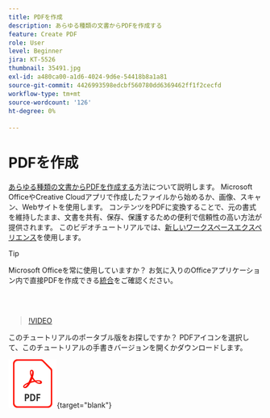 ```yaml
---
title: PDFを作成
description: あらゆる種類の文書からPDFを作成する
feature: Create PDF
role: User
level: Beginner
jira: KT-5526
thumbnail: 35491.jpg
exl-id: a480ca00-a1d6-4024-9d6e-54418b8a1a81
source-git-commit: 4426993598edcbf560780dd6369462ff1f2cecfd
workflow-type: tm+mt
source-wordcount: '126'
ht-degree: 0%

---
```


# PDFを作成

[あらゆる種類の文書からPDFを作成する](https://www.adobe.com/jp/acrobat/online/convert-pdf.html)方法について説明します。 Microsoft OfficeやCreative Cloudアプリで作成したファイルから始めるか、画像、スキャン、Webサイトを使用します。 コンテンツをPDFに変換することで、元の書式を維持したまま、文書を共有、保存、保護するための便利で信頼性の高い方法が提供されます。 このビデオチュートリアルでは、[新しいワークスペースエクスペリエンス](new-workspace.md)を使用します。

>[!TIP]
>
>Microsoft Officeを常に使用していますか？ お気に入りのOfficeアプリケーション内で直接PDFを作成できる[統合](../integrate/integrate-overview.md#microsoft)をご確認ください。

<br> 

>[!VIDEO](https://video.tv.adobe.com/v/35491?enablevpops&quality=12&learn=on&hidetitle=true)

このチュートリアルのポータブル版をお探しですか？ PDFアイコンを選択して、このチュートリアルの手書きバージョンを開くかダウンロードします。

[![PDFアイコンイメージ](../assets/acrobat_PDF_96.png)](../assets/create_a_pdf.pdf){target="blank"}